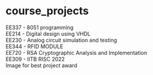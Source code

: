 ﻿# course_projects
 EE337 - 8051 programming  
 EE214 - Digital design using VHDL  
 EE230 - Analog circuit simulation and testing  
 EE344 - RFID MODULE  
 EE720 - RSA Cryptographic Analysis and Implementation  
 EE309 - IITB RISC 2022  
 Image for best project award  
